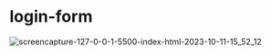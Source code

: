 # login-form
![screencapture-127-0-0-1-5500-index-html-2023-10-11-15_52_12](https://github.com/Sohan9725/login-page/assets/113894253/114fdffb-98db-44d2-9e3a-6691e6e818f3)
